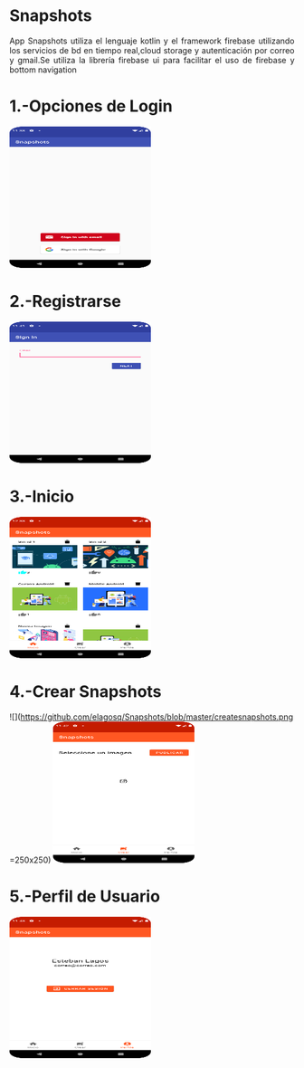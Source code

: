 # Snapshots

<p align="justify">App Snapshots utiliza el lenguaje kotlin y el framework firebase utilizando los servicios de bd en tiempo real,cloud storage y autenticación por correo y gmail.Se utiliza la librería firebase ui  para facilitar el uso de firebase y bottom navigation</p>

# 1.-Opciones de Login
<img src="https://github.com/elagosq/Snapshots/blob/master/login.png" width="250" height="250" />

# 2.-Registrarse
<img src="https://github.com/elagosq/Snapshots/blob/master/signin.png" width="250" height="250" />

# 3.-Inicio
<img src="https://github.com/elagosq/Snapshots/blob/master/home.png" width="250" height="250" />

# 4.-Crear Snapshots
![](https://github.com/elagosq/Snapshots/blob/master/createsnapshots.png =250x250)
<img src="https://github.com/elagosq/Snapshots/blob/master/createsnapshots.png" width="250" height="250" />

# 5.-Perfil de Usuario
<img src="https://github.com/elagosq/Snapshots/blob/master/perfil.png" width="250" height="250" />
